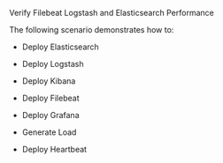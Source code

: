 Verify Filebeat Logstash and Elasticsearch Performance

The following scenario demonstrates how to:


- Deploy Elasticsearch

- Deploy Logstash

- Deploy Kibana

- Deploy Filebeat

- Deploy Grafana

- Generate Load

- Deploy Heartbeat